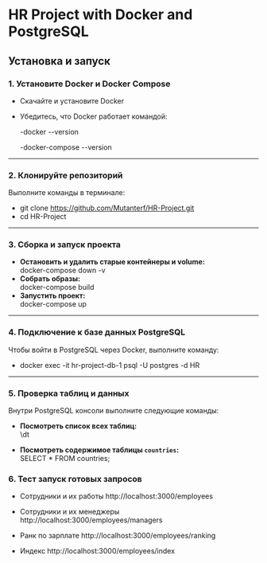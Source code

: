 # HR Project with Docker and PostgreSQL

## Установка и запуск
### 1. Установите Docker и Docker Compose
- Скачайте и установите Docker
- Убедитесь, что Docker работает командой:

  -docker --version

  -docker-compose --version

---

### 2. Клонируйте репозиторий
Выполните команды в терминале:
  - git clone https://github.com/Mutanterf/HR-Project.git
  - cd HR-Project

---

### 3. Сборка и запуск проекта
- **Остановить и удалить старые контейнеры и volume:**  
  docker-compose down -v
- **Собрать образы:**  
  docker-compose build
- **Запустить проект:**  
  docker-compose up

---

### 4. Подключение к базе данных PostgreSQL
Чтобы войти в PostgreSQL через Docker, выполните команду:

- docker exec -it hr-project-db-1 psql -U postgres -d HR

---

### 5. Проверка таблиц и данных
Внутри PostgreSQL консоли выполните следующие команды:

- **Посмотреть список всех таблиц:**  
  \dt

- **Посмотреть содержимое таблицы `countries`:**  
  SELECT * FROM countries;

### 6. Тест запуск готовых запросов

- Сотрудники и их работы http://localhost:3000/employees

- Сотрудники и их менеджеры http://localhost:3000/employees/managers

- Ранк по зарплате http://localhost:3000/employees/ranking

- Индекс http://localhost:3000/employees/index
